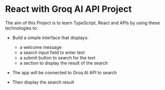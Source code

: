 # React with Groq AI API Project

The aim of this Project is to learn TypeScript, React and APIs by using these technologies to:

- Build a simple interface that displays:
  - a welcome message
  - a search input field to enter text
  - a submit button to search for the text
  - a section to display the result of the search

- The app will be connected to Groq AI API to search
- Then display the search result
